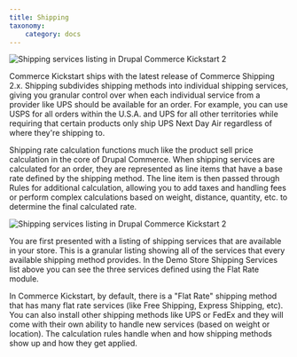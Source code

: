 ```yaml
---
title: Shipping
taxonomy:
    category: docs
---
```


<div class="docs-enhanced">
<div class="screenshot"><img src="/user/pages/02.commerce1/03.commerce-kickstart-2/08.ShippingCK-Shipping-02.png" alt="Shipping services listing in Drupal Commerce Kickstart 2" style="margin-bottom:0" /></div>
<p>Commerce Kickstart ships with the latest release of Commerce Shipping 2.x. Shipping subdivides shipping methods into individual shipping services, giving you granular control over when each individual service from a provider like UPS should be available for an order. For example, you can use USPS for all orders within the U.S.A. and UPS for all other territories while requiring that certain products only ship UPS Next Day Air regardless of where they're shipping to.</p>
<p>Shipping rate calculation functions much like the product sell price calculation in the core of Drupal Commerce. When shipping services are calculated for an order, they are represented as line items that have a base rate defined by the shipping method. The line item is then passed through Rules for additional calculation, allowing you to add taxes and handling fees or perform complex calculations based on weight, distance, quantity, etc. to determine the final calculated rate.</p>
<div class="screenshot"><img src="/user/pages/02.commerce1/03.commerce-kickstart-2/08.ShippingCK-Shipping-01_0.png" alt="Shipping services listing in Drupal Commerce Kickstart 2" style="margin-bottom:0" /></div>
<p>You are first presented with a listing of shipping services that are available in your store. This is a granular listing showing all of the services that every available shipping method provides. In the Demo Store Shipping Services list above you can see the three services defined using the Flat Rate module.</p>
<p>In Commerce Kickstart, by default, there is a "Flat Rate" shipping method that has many flat rate services (like Free Shipping, Express Shipping, etc). You can also install other shipping methods like UPS or FedEx and they will come with their own ability to handle new services (based on weight or location). The calculation rules handle when and how shipping methods show up and how they get applied.</p>
</div>